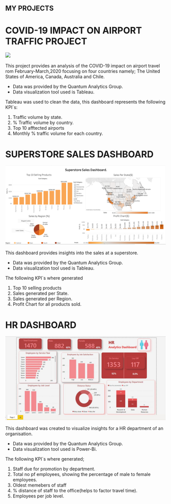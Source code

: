 ## MY PROJECTS

# COVID-19 IMPACT ON AIRPORT TRAFFIC PROJECT
![](https://github.com/alma-adeniran/Porfolio/blob/5f14121221a856722ad65fa394dbf0761241d679/images/2nd%20project.png)

This project provides an analysis of the COVID-19 impact on airport travel rom February-March,2020 focusing on four countries namely; The United States of America, Canada, Australia and Chile.

* Data was provided by the Quantum Analytics Group.
* Data visualization tool used is Tableau.

Tableau was used to clean the data, this dashboard represents the following KPI´s:
1. Traffic volume by state.
2. % Traffic volume by country.
3. Top 10 afftected airports
4. Monthly % traffic volume for each country.

# SUPERSTORE SALES DASHBOARD

![](/images/superstore%20dashboard.png)

This dashboard provides insights into the sales at a superstore.

* Data was provided by the Quantum Analytics Group.
* Data visualization tool used is Tableau.

The following KPI´s where generated
1. Top 10 selling products
2. Sales generated per State.
3. Sales generated per Region.
4. Profit Chart for all products sold.


# HR DASHBOARD

![](/images/hr%20dashboard.JPG)

 This dashboard was created to visualize insights for a HR department of an organisation.
 
* Data was provided by the Quantum Analytics Group.
* Data visualization tool used is Power-Bi.

The following KPI´s where generated;
1. Staff due for promotion by department.
2. Total no pf employees, showing the percentage of male to female employees.
3. Oldest memebers of staff
4. % distance of staff to the office(helps to factor travel time).
5. Employees per job level.
